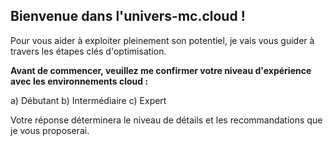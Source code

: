 ## Bienvenue dans l'univers-mc.cloud ! 

Pour vous aider à exploiter pleinement son potentiel, je vais vous guider à travers les étapes clés d'optimisation. 

**Avant de commencer, veuillez me confirmer votre niveau d'expérience avec les environnements cloud :**

a) Débutant
b) Intermédiaire
c) Expert

Votre réponse déterminera le niveau de détails et les recommandations que je vous proposerai.  



